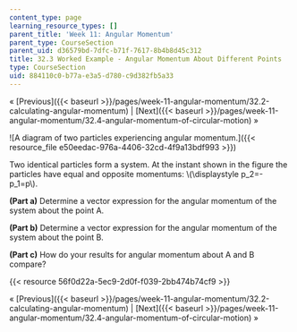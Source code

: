 ```yaml
---
content_type: page
learning_resource_types: []
parent_title: 'Week 11: Angular Momentum'
parent_type: CourseSection
parent_uid: d36579bd-7dfc-b71f-7617-8b4b8d45c312
title: 32.3 Worked Example - Angular Momentum About Different Points
type: CourseSection
uid: 884110c0-b77a-e3a5-d780-c9d382fb5a33
---
```


« [Previous]({{< baseurl >}}/pages/week-11-angular-momentum/32.2-calculating-angular-momentum) | [Next]({{< baseurl >}}/pages/week-11-angular-momentum/32.4-angular-momentum-of-circular-motion) »

![A diagram of two particles experiencing angular momentum.]({{< resource_file e50eedac-976a-4406-32cd-4f9a13bdf993 >}})

Two identical particles form a system. At the instant shown in the figure the particles have equal and opposite momentums: \\(\\displaystyle p\_2=- p\_1=p\\).

**(Part a)** Determine a vector expression for the angular momentum of the system about the point A.

**(Part b)** Determine a vector expression for the angular momentum of the system about the point B.

**(Part c)** How do your results for angular momentum about A and B compare?

{{< resource 56f0d22a-5ec9-2d0f-f039-2bb474b74cf9 >}}

« [Previous]({{< baseurl >}}/pages/week-11-angular-momentum/32.2-calculating-angular-momentum) | [Next]({{< baseurl >}}/pages/week-11-angular-momentum/32.4-angular-momentum-of-circular-motion) »
